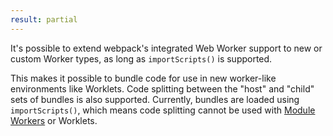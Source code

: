 ```yaml
---
result: partial
---
```


It's possible to extend webpack's integrated Web Worker support to new or custom Worker types, as long as `importScripts()` is supported.

This makes it possible to bundle code for use in new worker-like environments like Worklets. Code splitting between the "host" and "child" sets of bundles is also supported. Currently, bundles are loaded using `importScripts()`, which means code splitting cannot be used with [Module Workers] or Worklets.

[module workers]: https://web.dev/module-workers
